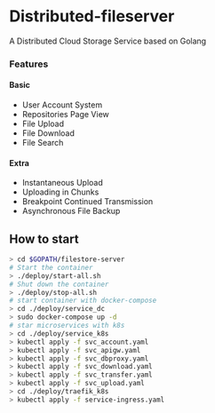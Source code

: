 # Distributed-fileserver

A Distributed Cloud Storage Service based on Golang

### Features

#### Basic

- User Account System
- Repositories Page View
- File Upload
- File Download
- File Search

#### Extra

- Instantaneous Upload
- Uploading in Chunks
- Breakpoint Continued Transmission
- Asynchronous File Backup


## How to start

```bash
> cd $GOPATH/filestore-server
# Start the container
> ./deploy/start-all.sh
# Shut down the container
> ./deploy/stop-all.sh
# start container with docker-compose
> cd ./deploy/service_dc
> sudo docker-compose up -d
# star microservices with k8s
> cd ./deploy/service_k8s
> kubectl apply -f svc_account.yaml
> kubectl apply -f svc_apigw.yaml
> kubectl apply -f svc_dbproxy.yaml
> kubectl apply -f svc_download.yaml
> kubectl apply -f svc_transfer.yaml
> kubectl apply -f svc_upload.yaml
> cd ./deploy/traefik_k8s
> kubectl apply -f service-ingress.yaml
```
